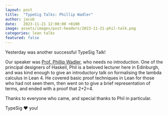 ```yaml
---
layout: post
title:  "TypeSig Talks: Phillip Wadler"
author: jacob
date:   2023-11-21 12:00:00 +0100
image: assets/images/post-headers/2023-11-21-phil-talk.png
categories: lean talks
featured: false
---
```

Yesterday was another successful TypeSig Talk!

Our speaker was [Prof. Phillip Wadler][phil], who needs no introduction. One of the principal designers of Haskell, Phil is a beloved lecturer here in Edinburgh, and was kind enough to give an introductory talk on formalising the lambda calculus in Lean 4. He covered basic proof techniques in Lean for those who had not seen them, then went on to give a brief representation of terms, and ended with a proof that 2+2=4.

Thanks to everyone who came, and special thanks to Phil in particular.

TypeSig ❤️ you!

[phil]: https://homepages.inf.ed.ac.uk/wadler/
